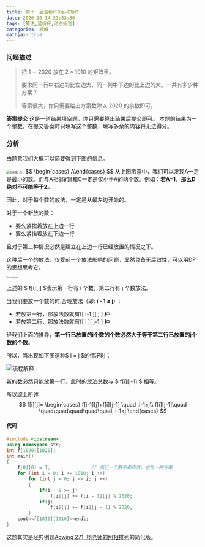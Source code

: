 ```yaml
---
title: 第十一届蓝桥杯B组—E矩阵
date: 2020-10-14 23:33:30
tags: [算法,蓝桥杯,动态规划]
categories: 题解
mathjax: true
---
```


### 问题描述

> 把 1 ∼ 2020 放在 2 × 1010 的矩阵里。
>
> 要求同一行中右边的比左边大，同一列中下边的比上边的大。一共有多少种方案？
>
> 答案很大，你只需要给出方案数除以 2020 的余数即可。

**答案提交**
这是一道结果填空题，你只需要算出结果后提交即可。
本题的结果为一个整数，在提交答案时只填写这个整数，填写多余的内容将无法得分。

<!--more-->

### 分析

由题意我们大概可以简要得到下图的信息。

<img src="https://photos-1302100213.cos.ap-guangzhou.myqcloud.com/imgs/Blog/20210309051634.PNG" alt="示例图（1）" style="zoom:50%;" />
$$
\begin{cases}
  A<C<D \\
  A<B<D
  
\end{cases}
$$
从上图示意中，我们可以发现A一定是最小的数。而与A相邻的B和C一定是仅小于A的两个数。例如：**若A=1，那么D绝对不可能等于2。**

因此，对于每个数的放法，一定是从最左边开始的。

对于一个新放的数：

- 要么紧挨着放在上边一行
- 要么紧挨着放在下边一行

且对于第二种情况必然是建立在上边一行已经放置的情况之下。

这种后一个的放法，仅受前一个放法影响的问题，显然具备无后效性，可以用DP的思想思考它。

<img src="https://photos-1302100213.cos.ap-guangzhou.myqcloud.com/imgs/Blog/20210309051649.PNG" alt="DP分析过程" style="zoom:33%;" />

上述的 $ f\[i][j] $表示第一行有 i 个数，第二行有 j 个数放法。

当我们要放一个数的时,合理放法（即: **i - 1 ≥  j**）:

- 若放第一行，那放法数就有f\[ i-1 ][ j ] 种
- 若放第二行，那放法数就有f\[ i ][ j-1 ] 种

经我们上面的推导，**第一行已放置的i个数的个数必然大于等于第二行已放置的j个数的个数**。

所以，当出现如下图这种$ i = j $的情况时：

![流程解释](https://photos-1302100213.cos.ap-guangzhou.myqcloud.com/imgs/Blog/20210309051726.png)

新的数必然只能放第一行，此时的放法总数与 $ f\[i][j-1]  $ 相等。

所以综上所述
$$
f[i][j]=
\begin{cases}
f[i-1][j]+f[i][j-1] \quad ,i-1≥j\\
f[i][j-1]\quad \quad\quad\quad\quad\quad, i-1<j
\end{cases}
$$


#### 代码

~~~c++
#include <iostream>
using namespace std;
int f[1020][1020];
int main()
{
    f[0][0] = 1;               // 两行一个数字都不放，也是一种方案
    for (int i = 0; i <= 1010; i ++)
        for (int j = 0; j <= i; j ++)
        {
            if(i - 1 >= j)    
            	f[i][j] += f[i - 1][j] % 2020;
            if(j)
            	f[i][j] += f[i][j - 1] % 2020;
        }
   	cout<<f[1010][1010]<<endl;
}
~~~

这题其实是经典例题[Acwing 271. 杨老师的照相排列](https://www.acwing.com/problem/content/description/273/)的简化版。